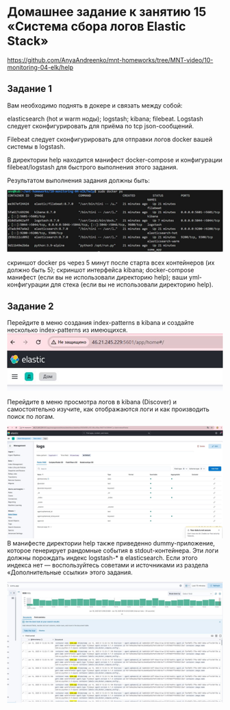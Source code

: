# Домашнее задание к занятию 15 «Система сбора логов Elastic Stack»

https://github.com/AnyaAndreenko/mnt-homeworks/tree/MNT-video/10-monitoring-04-elk/help

## Задание 1
Вам необходимо поднять в докере и связать между собой:

elasticsearch (hot и warm ноды);
logstash;
kibana;
filebeat.
Logstash следует сконфигурировать для приёма по tcp json-сообщений.

Filebeat следует сконфигурировать для отправки логов docker вашей системы в logstash.

В директории help находится манифест docker-compose и конфигурации filebeat/logstash для быстрого выполнения этого задания.

Результатом выполнения задания должны быть:

![](../img/elk1.JPG)

скриншот docker ps через 5 минут после старта всех контейнеров (их должно быть 5);
скриншот интерфейса kibana;
docker-compose манифест (если вы не использовали директорию help);
ваши yml-конфигурации для стека (если вы не использовали директорию help).

## Задание 2
Перейдите в меню создания index-patterns в kibana и создайте несколько index-patterns из имеющихся.
![](../img/elk2.JPG)

Перейдите в меню просмотра логов в kibana (Discover) и самостоятельно изучите, как отображаются логи и как производить поиск по логам.

![](../img/elk3.JPG)
В манифесте директории help также приведенно dummy-приложение, которое генерирует рандомные события в stdout-контейнера. Эти логи должны порождать индекс logstash-* в elasticsearch. Если этого индекса нет — воспользуйтесь советами и источниками из раздела «Дополнительные ссылки» этого задания.

![](../img/elk4.JPG)
